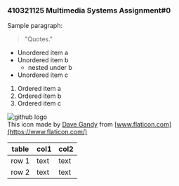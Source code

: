 ### 410321125 Multimedia Systems Assignment#0

Sample paragraph:
> "Quotes."

+ Unordered item a
+ Unordered item b
  + nested under b
+ Unordered item c

1. Ordered item a
2. Ordered item b
3. Ordered item c

![github logo](https://image.flaticon.com/icons/svg/25/25231.svg 'github logo')  
This icon made by [Dave Gandy](https://www.flaticon.com/authors/dave-gandy) from [www.flaticon.com](https://www.flaticon.com/)

| table | col1 | col2 |
| ----- | ---- | ---- |
| row 1 | text | text |
| row 2 | text | text |
